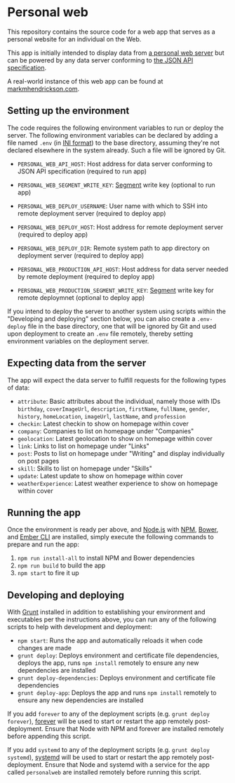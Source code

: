 # Personal web

This repository contains the source code for a web app that serves as a personal website for an individual on the Web.

This app is initially intended to display data from [a personal web server](https://github.com/asheville/personal-server) but can be powered by any data server conforming to [the JSON API specification](http://jsonapi.org/).

A real-world instance of this web app can be found at [markmhendrickson.com](http://markmhendrickson.com/).

## Setting up the environment

The code requires the following environment variables to run or deploy the server. The following environment variables can be declared by adding a file named `.env` (in [INI format](https://en.wikipedia.org/wiki/INI_file)) to the base directory, assuming they're not declared elsewhere in the system already. Such a file will be ignored by Git.

- `PERSONAL_WEB_API_HOST`: Host address for data server conforming to JSON API specification (required to run app)
- `PERSONAL_WEB_SEGMENT_WRITE_KEY`: [Segment](http://segment.com) write key (optional to run app)

- `PERSONAL_WEB_DEPLOY_USERNAME`: User name with which to SSH into remote deployment server (required to deploy app)
- `PERSONAL_WEB_DEPLOY_HOST`: Host address for remote deployment server (required to deploy app)
- `PERSONAL_WEB_DEPLOY_DIR`: Remote system path to app directory on deployment server (required to deploy app)
- `PERSONAL_WEB_PRODUCTION_API_HOST`: Host address for data server needed by remote deployment (required to deploy app)
- `PERSONAL_WEB_PRODUCTION_SEGMENT_WRITE_KEY`: [Segment](http://segment.com) write key for remote deploymnet (optional to deploy app)

If you intend to deploy the server to another system using scripts within the "Developing and deploying" section below, you can also create a `.env-deploy` file in the base directory, one that will be ignored by Git and used upon deployment to create an `.env` file remotely, thereby setting environment variables on the deployment server.

## Expecting data from the server

The app will expect the data server to fulfill requests for the following types of data:

- `attribute`: Basic attributes about the individual, namely those with IDs `birthday`, `coverImageUrl`, `description`, `firstName`, `fullName`, `gender`,  `history`, `homeLocation`, `imageUrl`, `lastName`, and `profession`
- `checkin`: Latest checkin to show on homepage within cover
- `company`: Companies to list on homepage under "Companies"
- `geolocation`: Latest geolocation to show on homepage within cover
- `link`: Links to list on homepage under "Links"
- `post`: Posts to list on homepage under "Writing" and display individually on post pages
- `skill`: Skills to list on homepage under "Skills"
- `update`: Latest update to show on homepage within cover
- `weatherExperience`: Latest weather experience to show on homepage within cover

## Running the app

Once the environment is ready per above, and [Node.js](http://nodejs.org/) with [NPM](https://www.npmjs.com/), [Bower](https://bower.io/), and [Ember CLI](https://ember-cli.com/) are installed, simply execute the following commands to prepare and run the app:

1. `npm run install-all` to install NPM and Bower dependencies
2. `npm run build` to build the app
3. `npm start` to fire it up

## Developing and deploying

With [Grunt](gruntjs.com) installed in addition to establishing your environment and executables per the instructions above, you can run any of the following scripts to help with development and deployment:

- `npm start`: Runs the app and automatically reloads it when code changes are made
- `grunt deploy`: Deploys environment and certificate file dependencies, deploys the app, runs `npm install` remotely to ensure any new dependencies are installed
- `grunt deploy-dependencies`: Deploys environment and certificate file dependencies
- `grunt deploy-app`: Deploys the app and runs `npm install` remotely to ensure any new dependencies are installed

If you add `forever` to any of the deployment scripts (e.g. `grunt deploy forever`), [forever](https://github.com/foreverjs/forever) will be used to start or restart the app remotely post-deployment. Ensure that Node with NPM and forever are installed remotely before appending this script.

If you add `systemd` to any of the deployment scripts (e.g. `grunt deploy systemd`), [systemd](https://www.digitalocean.com/community/tutorials/systemd-essentials-working-with-services-units-and-the-journal) will be used to start or restart the app remotely post-deployment. Ensure that Node and systemd with a service for the app called `personalweb` are installed remotely before running this script.
